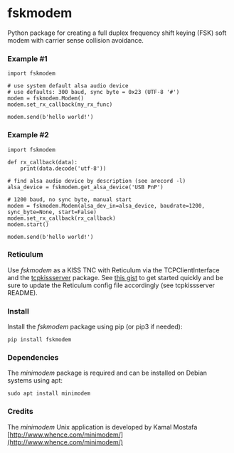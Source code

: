 # fskmodem
Python package for creating a full duplex frequency shift keying (FSK) soft modem with carrier sense collision avoidance.


### Example #1
```
import fskmodem

# use system default alsa audio device
# use defaults: 300 baud, sync byte = 0x23 (UTF-8 '#')
modem = fskmodem.Modem()
modem.set_rx_callback(my_rx_func)

modem.send(b'hello world!')
```

### Example #2
```
import fskmodem

def rx_callback(data):
    print(data.decode('utf-8'))

# find alsa audio device by description (see arecord -l)
alsa_device = fskmodem.get_alsa_device('USB PnP')

# 1200 baud, no sync byte, manual start
modem = fskmodem.Modem(alsa_dev_in=alsa_device, baudrate=1200, sync_byte=None, start=False)
modem.set_rx_callback(rx_callback)
modem.start()

modem.send(b'hello world!')
```

### Reticulum

<!---
Use fskmodem as a software application with [Reticulum](https://github.com/markqvist/Reticulum) via the PipeInterface by setting the appropriate command in the Reticulum config file (see example below). See the Reticulum [manaul](https://markqvist.github.io/Reticulum/manual/interfaces.html#pipe-interface) for more information.

```
[[Pipe Interface]]
  type = PipeInterface
  interface_enabled = True

  # External command to execute
  command = python3 -m fskmodem get_alsa_device='USB PnP' baudrate=1200
```
--->

Use *fskmodem* as a KISS TNC with Reticulum via the TCPClientInterface and the [tcpkissserver](https://github.com/simplyequipped/tcpkissserver) package. See [this gist](https://gist.github.com/simplyequipped/6c982ebb1ede6e5adfc149be15bbde6b) to get started quickly and be sure to update the Reticulum config file accordingly (see tcpkissserver README).

### Install
Install the *fskmodem* package using pip (or pip3 if needed):
```
pip install fskmodem
```

### Dependencies
The *minimodem* package is required and can be installed on Debian systems using apt:
```
sudo apt install minimodem
```

### Credits

The *minimodem* Unix application is developed by Kamal Mostafa
[http://www.whence.com/minimodem/](http://www.whence.com/minimodem/)
